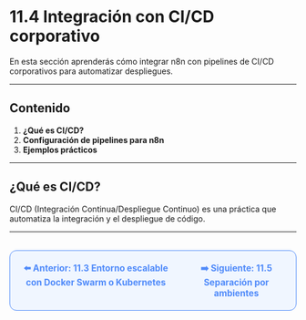 # 11.4 Integración con CI/CD corporativo

En esta sección aprenderás cómo integrar n8n con pipelines de CI/CD corporativos para automatizar despliegues.

---

## Contenido

1. **¿Qué es CI/CD?**
2. **Configuración de pipelines para n8n**
3. **Ejemplos prácticos**

---

## ¿Qué es CI/CD?
CI/CD (Integración Continua/Despliegue Continuo) es una práctica que automatiza la integración y el despliegue de código.

---

<div align="center" style="border: 1px solid #4F8AFA; border-radius: 12px; padding: 20px; background: #f0f6ff; margin-top: 32px; display: flex; justify-content: center; gap: 32px;">
  <a href="11.3.%20Entorno%20escalable%20con%20Docker%20Swarm%20o%20Kubernetes.md" style="text-decoration:none; font-weight: bold; color: #4F8AFA; font-size: 1.1em;">⬅️ Anterior: 11.3 Entorno escalable con Docker Swarm o Kubernetes</a>
  <a href="11.5.%20Separación%20por%20ambientes%20(Dev,%20QA,%20Prod).md" style="text-decoration:none; font-weight: bold; color: #4F8AFA; font-size: 1.1em;">➡️ Siguiente: 11.5 Separación por ambientes</a>
</div>
